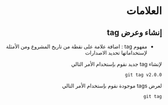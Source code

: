 
<div dir="rtl"> 

# **العلامات**


 ## إنشاء وعرض tag 


- مفهوم tag :  اضافة علامة على نقطة من تاريخ المشروع ومن الأمثلة لإستخداماتها تحديد الاصدارات

لإنشاء tag جديد نقوم بإستخدام الأمر التالي   

`git tag v2.0.0`


لعرض tags موجودة نقوم بإستخدام الأمر التالي   

`git tag`




</div>